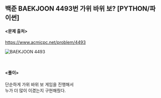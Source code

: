 ## 백준 BAEKJOON 4493번 가위 바위 보? [PYTHON/파이썬]

#### <문제 출처><br>
https://www.acmicpc.net/problem/4493

![BAEKJOON 4493](https://blog.kakaocdn.net/dn/c3Tss6/btrRropghCf/Kg4QWkFIKJ8FE55QOZ6Ogk/img.png)

<br>

#### <풀이><br>

단순하게 가위 바위 보 게임을 진행해서  
누가 더 많이 이겼는지 구현해줬다.